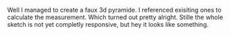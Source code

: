 Well I managed to create a faux 3d pyramide.
I referenced exisiting ones to calculate the measurement. Which turned out pretty alright. 
Stille the whole sketch is not yet completly responsive, but hey it looks like something.
